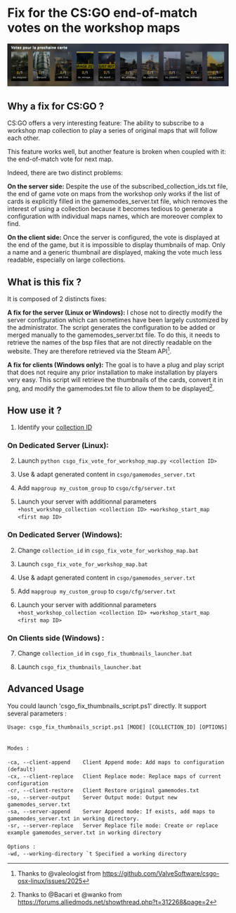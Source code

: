 # Fix for the CS:GO end-of-match votes on the workshop maps 

![Alt text](imgs/VoteWithThumbnails.png?raw=true "Vote With Thumbnails")

## Why a fix for CS:GO ?

CS:GO offers a very interesting feature: The ability to subscribe to a workshop map collection to play a series of original maps that will follow each other.

This feature works well, but another feature is broken when coupled with it: the end-of-match vote for next map.

Indeed, there are two distinct problems:

**On the server side:** Despite the use of the subscribed_collection_ids.txt file, the end of game vote on maps from the workshop only works if the list of cards is explicitly filled in the gamemodes_server.txt file, which removes the interest of using a collection because it becomes tedious to generate a configuration with individual maps names, which are moreover complex to find.

**On the client side:** Once the server is configured, the vote is displayed at the end of the game, but it is impossible to display thumbnails of map. Only a name and a generic thumbnail are displayed, making the vote much less readable, especially on large collections.

## What is this fix ?

It is composed of 2 distincts fixes:

**A fix for the server (Linux or Windows):** I chose not to directly modify the server configuration which can sometimes have been largely customized by the administrator. The script generates the configuration to be added or merged manually to the gamemodes_server.txt file. To do this, it needs to retrieve the names of the bsp files that are not directly readable on the website. They are therefore retrieved via the Steam API[^1].

**A fix for clients (Windows only):** The goal is to have a plug and play script that does not require any prior installation to make installation by players very easy. This script will retrieve the thumbnails of the cards, convert it in png, and modify the gamemodes.txt file to allow them to be displayed[^2].

## How use it ?

1. Identify your [collection ID](https://steamcommunity.com/workshop/browse/?section=collections&appid=730)

### On Dedicated Server (Linux): 

2. Launch `python csgo_fix_vote_for_workshop_map.py <collection ID>`

3. Use & adapt generated content in `csgo/gamemodes_server.txt`

4. Add `mapgroup my_custom_group` to `csgo/cfg/server.txt`

5. Launch your server with additionnal parameters `+host_workshop_collection <collection ID> +workshop_start_map <first map ID>`

### On Dedicated Server (Windows): 

2. Change `collection_id` in `csgo_fix_vote_for_workshop_map.bat`

3. Launch `csgo_fix_vote_for_workshop_map.bat`

4. Use & adapt generated content in `csgo/gamemodes_server.txt`

5. Add `mapgroup my_custom_group` to `csgo/cfg/server.txt`

6. Launch your server with additionnal parameters `+host_workshop_collection <collection ID> +workshop_start_map <first map ID>`

### On Clients side (Windows) : 

7. Change `collection_id` in `csgo_fix_thumbnails_launcher.bat`

8. Launch  `csgo_fix_thumbnails_launcher.bat`

[^1]: Thanks to @valeologist from https://github.com/ValveSoftware/csgo-osx-linux/issues/2025
[^2]: Thanks to @Bacari et @wanko from https://forums.alliedmods.net/showthread.php?t=312268&page=2

## Advanced Usage

You could launch 'csgo_fix_thumbnails_script.ps1' directly. It support several parameters :
```
Usage: csgo_fix_thumbnails_script.ps1 [MODE] [COLLECTION_ID] [OPTIONS]


Modes :

-ca, --client-append    Client Append mode: Add maps to configuration (default)
-cx, --client-replace   Client Replace mode: Replace maps of current configuration
-cr, --client-restore   Client Restore original gamemodes.txt
-so, --server-output    Server Output mode: Output new gamemodes_server.txt
-sa, --server-append    Server Append mode: If exists, add maps to gamemodes_server.txt in working directory.
-sr, --server-replace   Server Replace file mode: Create or replace example gamemodes_server.txt in working directory

Options :
-wd, --working-directory `t Specified a working directory
```